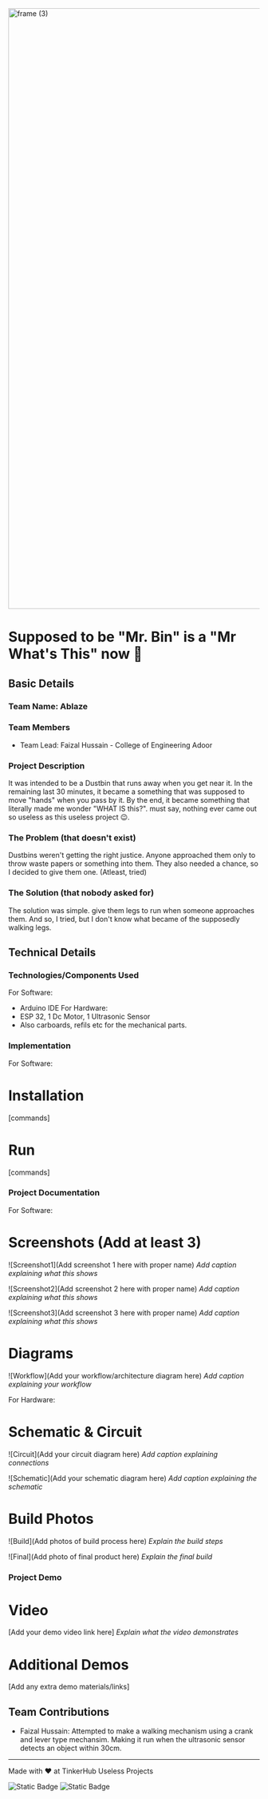 <img width="3188" height="1202" alt="frame (3)" src="https://github.com/user-attachments/assets/517ad8e9-ad22-457d-9538-a9e62d137cd7" />


# Supposed to be "Mr. Bin" is a "Mr What's This" now  🎯


## Basic Details
### Team Name: Ablaze


### Team Members
- Team Lead: Faizal Hussain - College of Engineering Adoor

### Project Description
It was intended to be a Dustbin that runs away when you get near it. In the remaining last 30 minutes, it became a something that was supposed to move "hands" when you pass by it. By the end, it became something that literally made me wonder "WHAT IS this?". 
 must say, nothing ever came out so useless as this useless project 😉. 

### The Problem (that doesn't exist)
Dustbins weren't getting the right justice. Anyone approached them only to throw waste papers or something into them. They also needed a chance, so I decided to give them one. (Atleast, tried)

### The Solution (that nobody asked for)
The solution was simple. give them legs to run when someone approaches them. And so, I tried, but I don't know what became of the supposedly walking legs. 

## Technical Details
### Technologies/Components Used
For Software:

- Arduino IDE
For Hardware:
- ESP 32, 1 Dc Motor, 1 Ultrasonic Sensor
- Also carboards, refils etc for the mechanical parts.


### Implementation
For Software:
# Installation
[commands]

# Run
[commands]

### Project Documentation
For Software:

# Screenshots (Add at least 3)
![Screenshot1](Add screenshot 1 here with proper name)
*Add caption explaining what this shows*

![Screenshot2](Add screenshot 2 here with proper name)
*Add caption explaining what this shows*

![Screenshot3](Add screenshot 3 here with proper name)
*Add caption explaining what this shows*

# Diagrams
![Workflow](Add your workflow/architecture diagram here)
*Add caption explaining your workflow*

For Hardware:

# Schematic & Circuit
![Circuit](Add your circuit diagram here)
*Add caption explaining connections*

![Schematic](Add your schematic diagram here)
*Add caption explaining the schematic*

# Build Photos


![Build](Add photos of build process here)
*Explain the build steps*

![Final](Add photo of final product here)
*Explain the final build*

### Project Demo
# Video
[Add your demo video link here]
*Explain what the video demonstrates*

# Additional Demos
[Add any extra demo materials/links]

## Team Contributions
- Faizal Hussain: Attempted to make a walking mechanism using a crank and lever type mechansim. Making it run when the ultrasonic sensor detects an object within 30cm.

---
Made with ❤️ at TinkerHub Useless Projects 

![Static Badge](https://img.shields.io/badge/TinkerHub-24?color=%23000000&link=https%3A%2F%2Fwww.tinkerhub.org%2F)
![Static Badge](https://img.shields.io/badge/UselessProjects--25-25?link=https%3A%2F%2Fwww.tinkerhub.org%2Fevents%2FQ2Q1TQKX6Q%2FUseless%2520Projects)



